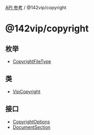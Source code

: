 [API 参考](../../packages.md) / @142vip/copyright

# @142vip/copyright

## 枚举

- [CopyrightFileType](enumerations/CopyrightFileType.md)

## 类

- [VipCopyright](classes/VipCopyright.md)

## 接口

- [CopyrightOptions](interfaces/CopyrightOptions.md)
- [DocumentSection](interfaces/DocumentSection.md)
